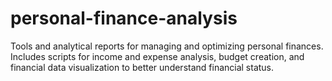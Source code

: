 # personal-finance-analysis
Tools and analytical reports for managing and optimizing personal finances. Includes scripts for income and expense analysis, budget creation, and financial data visualization to better understand financial status.
